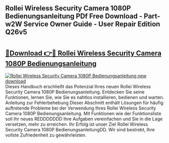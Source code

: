 ## Rollei Wireless Security Camera 1080P Bedienungsanleitung PDf Free Download - Part-w2W Service Owner Guide - User Repair Edition Q26v5

# <h2><a href="http://df1rz5.blite.top/?on=Rollei+Wireless+Security+Camera+1080P+Bedienungsanleitung">🔗Download 👉🔴 Rollei Wireless Security Camera 1080P Bedienungsanleitung</a></h2>

[![Rollei Wireless Security Camera 1080P Bedienungsanleitung new download](https://i.imgur.com/lujVjoI.png)](http://df1rz5.blite.top/?on=Rollei+Wireless+Security+Camera+1080P+Bedienungsanleitung)
Dieses Handbuch erschließt das Potenzial Ihres neuen Rollei Wireless Security Camera 1080P Bedienungsanleitung. Entdecken Sie seine Funktionen, lernen Sie, wie Sie es nahtlos installieren, bedienen und warten. Anleitung zur Fehlerbehebung Dieser Abschnitt enthält Lösungen für häufig auftretende Probleme bei der Verwendung Ihres Rollei Wireless Security Camera 1080P Bedienungsanleitung. Mit Funktionen wie der Funktionsliste soll Ihr neues REDDDDDDD Ihre Aufgaben vereinfachen und Sie in die Lage versetzen, mehr zu erreichen. Ihr Erfolg ist unser Ziel Rollei Wireless Security Camera 1080P BedienungsanleitungDD. Wir sind bestrebt, Ihre vollste Zufriedenheit zu gewährleisten.
